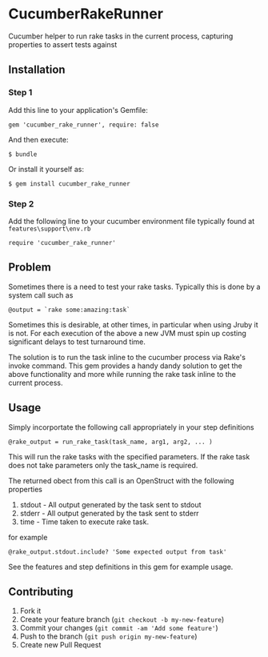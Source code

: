 # CucumberRakeRunner

Cucumber helper to run rake tasks in the current process, capturing properties to assert tests against

## Installation

### Step 1

Add this line to your application's Gemfile:

    gem 'cucumber_rake_runner', require: false

And then execute:

    $ bundle

Or install it yourself as:

    $ gem install cucumber_rake_runner

### Step 2

Add the following line to your cucumber environment file typically found at `features\support\env.rb`

    require 'cucumber_rake_runner'

## Problem

Sometimes there is a need to test your rake tasks.  Typically this is done by a system call such as

    @output = `rake some:amazing:task`

Sometimes this is desirable, at other times, in particular when using Jruby it is not.  For each execution of the above a new JVM must spin up costing significant delays to test turnaround time.

The solution is to run the task inline to the cucumber process via Rake's invoke command.  This gem provides a handy dandy solution to get the above functionality and more while running the rake task inline to the current process.

## Usage

Simply incorportate the following call appropriately in your step definitions

    @rake_output = run_rake_task(task_name, arg1, arg2, ... )

This will run the rake tasks with the specified parameters.  If the rake task does not take parameters only the task_name is required.

The returned obect from this call is an OpenStruct with the following properties

1. stdout - All output generated by the task sent to stdout
2. stderr - All output generated by the task sent to stderr
3. time - Time taken to execute rake task.

for example

    @rake_output.stdout.include? 'Some expected output from task'

See the features and step definitions in this gem for example usage.

## Contributing

1. Fork it
2. Create your feature branch (`git checkout -b my-new-feature`)
3. Commit your changes (`git commit -am 'Add some feature'`)
4. Push to the branch (`git push origin my-new-feature`)
5. Create new Pull Request
